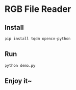 # RGB File Reader

## Install

```bash
pip install tqdm opencv-python
```

## Run

```bash
python demo.py
```

## Enjoy it~

